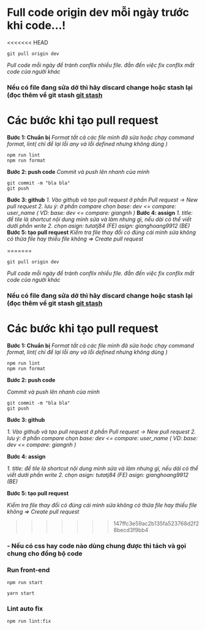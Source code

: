 # Full code origin dev mỗi ngày trước khi code...!
<<<<<<< HEAD
```
git pull origin dev
```
*Pull code mỗi ngày để tránh conflix nhiều file. đẫn đến việc fix conflix mất code của người khác*
### Nếu có file đang sửa dở thì hãy discard change hoặc stash lại (đọc thêm về git stash [git stash](https://viblo.asia/p/nhan-hon-cung-git-stash-07LKXM8JZV4)

# Các bước khi tạo pull request
**Bước 1: Chuẩn bị**
*Format tất cả các file mình đã sửa hoặc chạy command format, lint( chỉ để lại lỗi any và lỗi defined nhưng không dùng )*
```
npm run lint
npm run format
```
**Bước 2: push code**
*Commit và push lên nhanh của mình*
```
git commit -m "bla bla"
git push 
```
**Bước 3: github**
*1. Vào github và tạo pull request ở phần Pull request -> New pull request*
*2. lưu ý: ở phần compare chọn base: dev <= compare: user_name ( VD: base: dev <= compare: giangnh )*
**Bước 4: assign**
*1. title: để tile là shortcut nội dung mình sửa và làm nhưng gì, nếu dài có thể viết dưới phần write*
*2. chọn asign: tutatj84 (FE)*
*asign: gianghoang9912 (BE)*
**Bước 5: tạo pull request**
*Kiểm tra file thay đổi có đúng cái mình sửa không có thừa file hay thiếu file không => Create pull request*

=======
```
git pull origin dev
```
*Pull code mỗi ngày để tránh conflix nhiều file. đẫn đến việc fix conflix mất code của người khác*
### Nếu có file đang sửa dở thì hãy discard change hoặc stash lại (đọc thêm về git stash [git stash](https://viblo.asia/p/nhan-hon-cung-git-stash-07LKXM8JZV4)

# Các bước khi tạo pull request
**Bước 1: Chuẩn bị**
*Format tất cả các file mình đã sửa hoặc chạy command format, lint( chỉ để lại lỗi any và lỗi defined nhưng không dùng )*
```
npm run lint
npm run format
```

**Bước 2: push code**

*Commit và push lên nhanh của mình*
```
git commit -m "bla bla"
git push 
```

**Bước 3: github**

*1. Vào github và tạo pull request ở phần Pull request -> New pull request*
*2. lưu ý: ở phần compare chọn base: dev <= compare: user_name ( VD: base: dev <= compare: giangnh )*

**Bước 4: assign**

*1. title: để tile là shortcut nội dung mình sửa và làm nhưng gì, nếu dài có thể viết dưới phần write*
*2. chọn asign: tutatj84 (FE)*
*asign: gianghoang9912 (BE)*

**Bước 5: tạo pull request**

*Kiểm tra file thay đổi có đúng cái mình sửa không có thừa file hay thiếu file không => Create pull request*

>>>>>>> 147ffc3e59ac2b135fa523768d2f28becd3f9bb4
### - Nếu có css hay code nào dùng chung được thì tách và gọi chung cho đồng bộ code

### Run front-end
```
npm run start

yarn start
```
### Lint auto fix
```
npm run lint:fix
```
